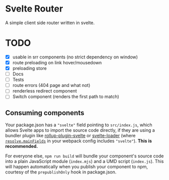 # Svelte Router
<!-- ![](https://github.com/mpaupulaire4/svelte-router/workflows/Tests/badge.svg) -->

A simple client side router written in svelte.

# TODO

* [x] usable in srr components (no strict dependency on window)
* [x] route preloading on link hover/mousedown
* [x] preloading store
* [ ] Docs
* [ ] Tests
* [ ] route errors (404 page and what not)
* [ ] renderless redirect component
* [ ] Switch component (renders the first path to match)

## Consuming components

Your package.json has a `"svelte"` field pointing to `src/index.js`, which allows Svelte apps to import the source code directly, if they are using a bundler plugin like [rollup-plugin-svelte](https://github.com/rollup/rollup-plugin-svelte) or [svelte-loader](https://github.com/sveltejs/svelte-loader) (where [`resolve.mainFields`](https://webpack.js.org/configuration/resolve/#resolve-mainfields) in your webpack config includes `"svelte"`). **This is recommended.**

For everyone else, `npm run build` will bundle your component's source code into a plain JavaScript module (`index.mjs`) and a UMD script (`index.js`). This will happen automatically when you publish your component to npm, courtesy of the `prepublishOnly` hook in package.json.
